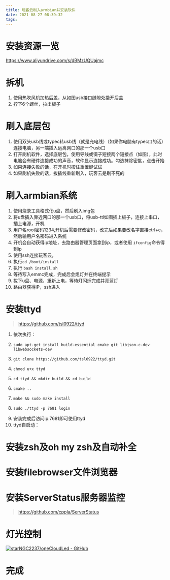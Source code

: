 ```yaml
---
title: 玩客云刷入armbian并安装软件
date: 2021-08-27 08:39:32
tags:
---
```

# 安装资源一览
https://www.aliyundrive.com/s/dBMzUQUajmc
# 拆机

1. 使用热吹风机加热后盖，从如图usb接口缝隙处撬开后盖
2. 拧下6个螺丝，拉出板子

# 刷入底层包
1. 使用双头usb线或typec转usb线（就是充电线）（如果你电脑有typec口的话）连接电脑，另一端插入远离网口的那一个usb口
2. 打开刷机软件，选择底层包，使用导线或镊子短接两个短接点（如图），此时电脑会有硬件连接成功的声音，软件显示连接成功。勾选抹除密匙，点击开始
3. 如果连接失败的话，在开机时按住重置键试试
4. 如果刷机失败的话，拔插线重新刷入，玩客云是刷不死的

# 刷入armbian系统
1. 使用烧录工具格式化u盘，然后刷入img包
2. 将u盘插入靠近网口的那一个usb口，将usb-ttl如图插上板子，连接上串口，插上电源，开机
3. 用户名root密码1234,开机后需要修改密码，改完后如果要改名字直接ctrl+c，然后输用户名密码进入系统
4. 开机会自动获得ip地址，去路由器管理页面拿到ip，或者使用
`ifconfig`命令得到ip
5. 使用ssh连接玩客云，
6. 执行`cd /boot/install`
7. 执行 `bash install.sh`
8. 等待写入emmc完成，完成后会熄灯并在终端提示
9. 拔下u盘、电源，重新上电，等待灯闪烁完成并亮蓝灯
10. 路由器获得iP，ssh进入

# 安装ttyd
>https://github.com/tsl0922/ttyd
1. 依次执行：
2.     sudo apt-get install build-essential cmake git libjson-c-dev libwebsockets-dev
3.     git clone https://github.com/tsl0922/ttyd.git
4.     chmod u+x ttyd
5.     cd ttyd && mkdir build && cd build
6.     cmake ..
7.     make && sudo make install
8.     sudo ./ttyd -p 7681 login
9. 安装完成后访问ip:7681即可使用ttyd
10. ttyd自启动：

# 安装zsh及oh my zsh及自动补全

# 安装filebrowser文件浏览器

# 安装ServerStatus服务器监控
>https://github.com/cppla/ServerStatus

# 灯光控制
[![starNGC2237/oneCloudLed - GitHub](https://gh-card.dev/repos/starNGC2237/oneCloudLed.svg?fullname=)](https://github.com/starNGC2237/oneCloudLed)

# 完成
